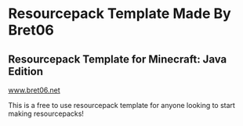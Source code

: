 # Resourcepack Template Made By Bret06
## Resourcepack Template for Minecraft: Java Edition

www.bret06.net

This is a free to use resourcepack template for anyone looking to start making resourcepacks!

